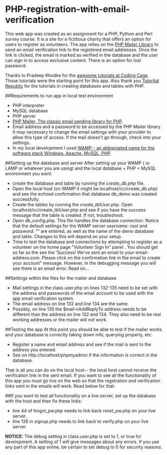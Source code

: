 # PHP-registration-with-email-verification

This web app was created as an assignment for a PHP, Python and Perl survey course. It is a site for a 
fictitious charity that offers an option for users to register as volunteers. 
The app relies on the [PHP Mailer Library](https://github.com/PHPMailer/PHPMailer) to send an email verification link to the registered email addresses. Once the link is clicked,
the email is marked as verified in the database and the user can sign in to access exclusive content. There is an option for lost password. 


Thanks to Pradeep Khodke for the [awesome tutorials at Coding Cage](http://www.codingcage.com/2015/08/how-to-send-e-mail-using-phpmailer-and.html).
Those tutorials were the starting point for this app. Also thank you [Tutorital Republic](http://www.tutorialrepublic.com/php-tutorial/php-mysql-create-database-and-table.php) for the tutorials in creating databases and tables with PHP.

##Requirements to run app in local test environment 
* PHP interpreter
* MySQL database
* PHP server
* [PHP Mailer, The classic email sending library for PHP](https://github.com/PHPMailer/PHPMailer). 
* Email address and a password to be accessed by the PHP Mailer library. 
  It may necessary to change the email settings with your provider to allow this 
  type of access. If the mail doesn't go through, check into your settings.
* In my local development I used [WAMP-- an abbreviated name for the software stack Windows, Apache, MySQL, PHP](http://www.wampserver.com/en/). 

  

##Setting up the database and server 
After setting up your WAMP ( or LAMP or whatever you are using) and the local database + PHP + MySQL environment you want: 
* create the database and table by running the *create_db.php* file. 
* Open the local host (on WAMP it might be localhost/cc/create_db.php)
  and see the echoed confirmation that database db_demo was created successfully.
* Create the tables by running the *create_tblUser.php*. Open localhost/cc/create_tblUser.php and see if you have the success message that the
  table is created. If not, troubleshoot. 
* Open db_config.php. This file handles the database connection. 
  Notice that the default settings for the WAMP server *username: root* and *password: ""* are entered, as well as the name 
  of the demo database and table. Changes to this will depend on your setup.
* Time to test the database and connections by attempting to register as a volunteer on the home page "Volunteer Sign In" panel . 
  You should get so far as the see the 'Success! 
  We've sent an email to your-email-address.com. Please click on the confirmation link in the email to create your account" message.
  However, in the debugging message you will see there is an email error. Read on...

##Settings within the files for the mailer and database

* Mail settings in the class.user.php on lines 132-135 need to be set with the address and passwords of the email account
  to be used with the app email verification system.
* The email address on line 132 and line 134 are the same.
* Possibly, on line 135 the $mail->AddReplyTo address needs to be different than the address on line 132 and 134. 
  They also need to be real working addresses or the mailer will not work. 

##Testing the app
At this point you should be able to test if the mailer works and your database is correctly taking down info, querying properly, etc. 
* Register a name and email address and see if the mail is sent to the address you entered. 
* See on http://localhost/phpmyadmin if the information is correct in the database. 

That is all you can do on the local host-- the local host cannot  receive the verification link in the sent email. 
If you want to see all the functionality of this app you must go live on the web so that the regstration
and verification links sent in the emails will work. Read below for that:

##If you want to test all functionality on a live server, set up the database with the host and then fix these links: 
* line 44 of forgot_pw.php needs to link back reset_pw.php on your live server.
* line 126 in signup.php needs to link back to verify.php on your live server.

**NOTICE:** The debug setting in class.user.php is set to 1, or true for development. A setting of 1 will give 
messages about any errors. If you use any part of this app online, be certain to set debug to 0 for security reasons. 

